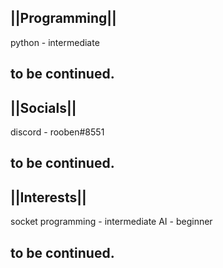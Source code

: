||Programming||
-------------
python - intermediate

to be continued.
-------------

||Socials||
-------------
discord - rooben#8551

to be continued.
-------------

||Interests||
-------------
socket programming - intermediate
AI - beginner

to be continued.
-------------
